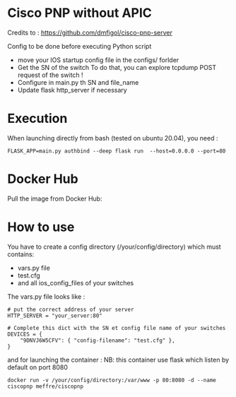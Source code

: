 # Cisco PNP without APIC 

Credits to : https://github.com/dmfigol/cisco-pnp-server

Config to be done before executing Python script

* move your IOS startup config file in the configs/ forlder
* Get the SN of the switch
	To do that, you can explore tcpdump POST request of the switch !
* Configure in main.py th SN and file_name
* Update flask http_server if necessary


# Execution
When launching directly from bash (tested on ubuntu 20.04), you need :

`FLASK_APP=main.py authbind --deep flask run  --host=0.0.0.0 --port=80`

# Docker Hub

Pull the image from Docker Hub:

# How to use

You have to create a config directory (/your/config/directory) which must contains:
 - vars.py file
 - test.cfg
 - and all ios_config_files of your switches

The vars.py file looks like :
```
# put the correct address of your server
HTTP_SERVER = "your_server:80"

# Complete this dict with the SN et config file name of your switches
DEVICES = {
    "9DNVJ6W5CFV": { "config-filename": "test.cfg" },
}
```
and for launching the container :
NB: this container use flask which listen by default on port 8080

`docker run -v /your/config/directory:/var/www -p 80:8080 -d --name ciscopnp meffre/ciscopnp` 
